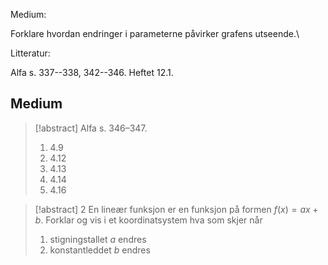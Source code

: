 
Medium:

Forklare hvordan endringer i parameterne påvirker grafens utseende.\

Litteratur:

Alfa s. 337--338, 342--346. Heftet 12.1.

## Medium

> [!abstract]  Alfa s. 346–347.
> 1. 4.9
> 2. 4.12
> 3. 4.13
> 4. 4.14
> 5. 4.16



> [!abstract] 2
> En lineær funksjon er en funksjon på formen $f(x) = ax + b$. Forklar og vis i et koordinatsystem hva som skjer når
> 1. stigningstallet $a$ endres
> 2. konstantleddet $b$ endres


